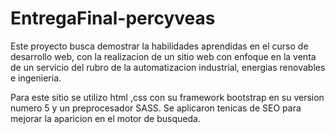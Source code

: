 # EntregaFinal-percyveas 

Este proyecto busca demostrar la habilidades aprendidas en el curso de desarrollo web, con la realizacion de un sitio web con enfoque en la venta de un servicio
del rubro de la automatizacion industrial, energias renovables e ingenieria.

Para este sitio se utilizo html ,css con su framework bootstrap en su version numero 5 y un preprocesador SASS.
Se aplicaron tenicas de SEO para mejorar la aparicion en el motor de busqueda. 
